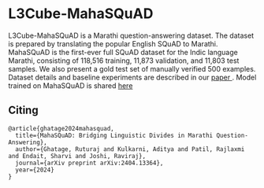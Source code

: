 # L3Cube-MahaSQuAD

L3Cube-MahaSQuAD is a Marathi question-answering dataset. The dataset is prepared by translating the popular English SQuAD to Marathi. MahaSQuAD is the first-ever full SQuAD dataset for the Indic language Marathi, consisting of 118,516 training, 11,873 validation, and 11,803 test samples. We also present a gold test set of manually verified 500 examples.<br>
Dataset details and baseline experiments are described in our <a href="https://arxiv.org/abs/2404.13364"> paper </a>.
Model trained on MahaSQuAD is shared <a href="https://huggingface.co/l3cube-pune/marathi-question-answering-squad-bert"> here </a>

## Citing
```
@article{ghatage2024mahasquad,
  title={MahaSQuAD: Bridging Linguistic Divides in Marathi Question-Answering},
  author={Ghatage, Ruturaj and Kulkarni, Aditya and Patil, Rajlaxmi and Endait, Sharvi and Joshi, Raviraj},
  journal={arXiv preprint arXiv:2404.13364},
  year={2024}
}
```

